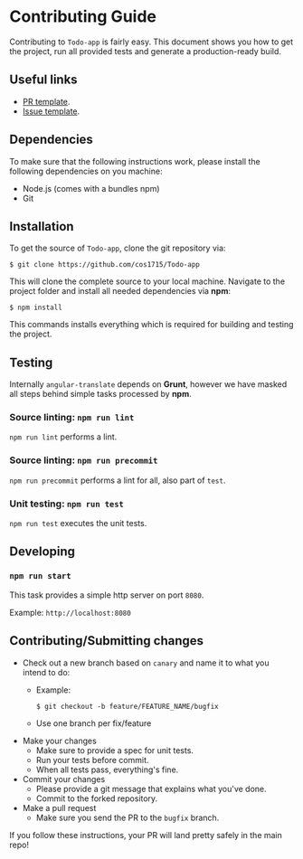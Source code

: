 # Contributing Guide

Contributing to `Todo-app` is fairly easy. This document shows you how to
get the project, run all provided tests and generate a production-ready build.

## Useful links
- [PR template](https://github.com/cos1715/Todo-app/blob/master/PULL_REQUEST_TEMPLATE.md).
- [Issue template](https://github.com/cos1715/Todo-app/blob/master/ISSUE_TEMPLATE.md).

## Dependencies

To make sure that the following instructions work, please install the following dependencies
on you machine:

- Node.js (comes with a bundles npm)
- Git

## Installation

To get the source of `Todo-app`, clone the git repository via:

````
$ git clone https://github.com/cos1715/Todo-app
````

This will clone the complete source to your local machine. Navigate to the project folder
and install all needed dependencies via **npm**:

````
$ npm install
````

This commands installs everything which is required for building and testing the project.

## Testing
Internally `angular-translate` depends on **Grunt**, however we have masked all steps behind 
simple tasks processed by **npm**.

### Source linting: `npm run lint`
`npm run lint` performs a lint.

### Source linting: `npm run precommit`
`npm run precommit` performs a lint for all, also part of `test`.

### Unit testing: `npm run test`
`npm run test` executes the unit tests.


## Developing
### `npm run start`
This task provides a simple http server on port `8080`.

Example: `http://localhost:8080`

## Contributing/Submitting changes

- Check out a new branch based on <code>canary</code> and name it to what you intend to do:
  - Example:
  
    ````
    $ git checkout -b feature/FEATURE_NAME/bugfix
    ````
  - Use one branch per fix/feature
- Make your changes
  - Make sure to provide a spec for unit tests.
  - Run your tests before commit.
  - When all tests pass, everything's fine.
- Commit your changes
  - Please provide a git message that explains what you've done.
  - Commit to the forked repository.
- Make a pull request
  - Make sure you send the PR to the <code>bugfix</code> branch.
  

If you follow these instructions, your PR will land pretty safely in the main repo!
